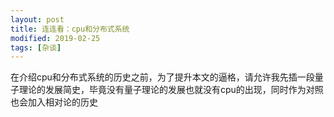 ```yaml
---
layout: post
title: 连连看：cpu和分布式系统
modified: 2019-02-25
tags: [杂谈]
---
```


在介绍cpu和分布式系统的历史之前，为了提升本文的逼格，请允许我先插一段量子理论的发展简史，毕竟没有量子理论的发展也就没有cpu的出现，同时作为对照也会加入相对论的历史